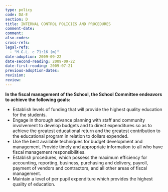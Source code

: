 ```yaml
---
type: policy
code: DA-E
section: D
title: INTERNAL CONTROL POLICIES AND PROCEDURES
comment-date:
comment:
also-codes:
cross-refs:
legal-refs:
  - "M.G.L. c 71:16 (m)"
date-adoption: 2009-09-22
date-second-reading: 2009-09-22
date-first-reading: 2009-07-21
previous-adoption-dates: 
revision: 
review: 
---
```


**In the fiscal management of the School, the School Committee endeavors to achieve the following goals:**

* Establish levels of funding that will provide the highest quality education for the students.
* Engage in thorough advance planning with staff and community involvement to develop budgets and to direct expenditures so as to achieve the greatest educational return and the greatest contribution to the educational program in relation to dollars expended.
* Use the best available techniques for budget development and management.
	Provide timely and appropriate information to all who have fiscal management responsibilities.
* Establish procedures, which possess the maximum efficiency for accounting, reporting, business, purchasing and delivery, payroll, payment of vendors and contractors, and all other areas of fiscal management.
* Maintain a level of per pupil expenditure which provides the highest quality of education.

